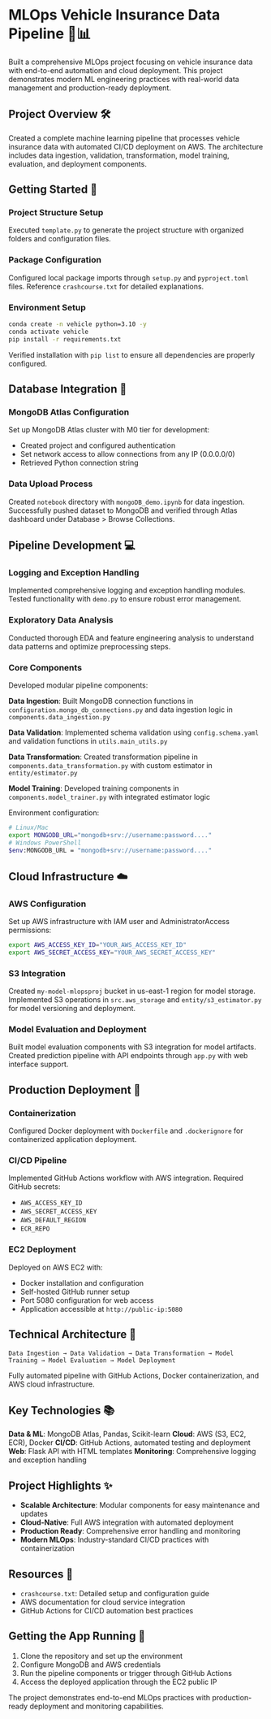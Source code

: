 # MLOps Vehicle Insurance Data Pipeline 🚗📊

Built a comprehensive MLOps project focusing on vehicle insurance data with end-to-end automation and cloud deployment. This project demonstrates modern ML engineering practices with real-world data management and production-ready deployment.

## Project Overview 🛠️

Created a complete machine learning pipeline that processes vehicle insurance data with automated CI/CD deployment on AWS. The architecture includes data ingestion, validation, transformation, model training, evaluation, and deployment components.

## Getting Started 🚀

### Project Structure Setup
Executed `template.py` to generate the project structure with organized folders and configuration files.

### Package Configuration
Configured local package imports through `setup.py` and `pyproject.toml` files. Reference `crashcourse.txt` for detailed explanations.

### Environment Setup
```bash
conda create -n vehicle python=3.10 -y
conda activate vehicle
pip install -r requirements.txt
```

Verified installation with `pip list` to ensure all dependencies are properly configured.

## Database Integration 🍃

### MongoDB Atlas Configuration
Set up MongoDB Atlas cluster with M0 tier for development:
- Created project and configured authentication
- Set network access to allow connections from any IP (0.0.0.0/0)
- Retrieved Python connection string

### Data Upload Process
Created `notebook` directory with `mongoDB_demo.ipynb` for data ingestion. Successfully pushed dataset to MongoDB and verified through Atlas dashboard under Database > Browse Collections.

## Pipeline Development 💻

### Logging and Exception Handling
Implemented comprehensive logging and exception handling modules. Tested functionality with `demo.py` to ensure robust error management.

### Exploratory Data Analysis
Conducted thorough EDA and feature engineering analysis to understand data patterns and optimize preprocessing steps.

### Core Components
Developed modular pipeline components:

**Data Ingestion**: Built MongoDB connection functions in `configuration.mongo_db_connections.py` and data ingestion logic in `components.data_ingestion.py`

**Data Validation**: Implemented schema validation using `config.schema.yaml` and validation functions in `utils.main_utils.py`

**Data Transformation**: Created transformation pipeline in `components.data_transformation.py` with custom estimator in `entity/estimator.py`

**Model Training**: Developed training components in `components.model_trainer.py` with integrated estimator logic

Environment configuration:
```bash
# Linux/Mac
export MONGODB_URL="mongodb+srv://username:password...."
# Windows PowerShell
$env:MONGODB_URL = "mongodb+srv://username:password...."
```

## Cloud Infrastructure ☁️

### AWS Configuration
Set up AWS infrastructure with IAM user and AdministratorAccess permissions:

```bash
export AWS_ACCESS_KEY_ID="YOUR_AWS_ACCESS_KEY_ID"
export AWS_SECRET_ACCESS_KEY="YOUR_AWS_SECRET_ACCESS_KEY"
```

### S3 Integration
Created `my-model-mlopsproj` bucket in us-east-1 region for model storage. Implemented S3 operations in `src.aws_storage` and `entity/s3_estimator.py` for model versioning and deployment.

### Model Evaluation and Deployment
Built model evaluation components with S3 integration for model artifacts. Created prediction pipeline with API endpoints through `app.py` with web interface support.

## Production Deployment 🚀

### Containerization
Configured Docker deployment with `Dockerfile` and `.dockerignore` for containerized application deployment.

### CI/CD Pipeline
Implemented GitHub Actions workflow with AWS integration. Required GitHub secrets:
- `AWS_ACCESS_KEY_ID`
- `AWS_SECRET_ACCESS_KEY`
- `AWS_DEFAULT_REGION`
- `ECR_REPO`

### EC2 Deployment
Deployed on AWS EC2 with:
- Docker installation and configuration
- Self-hosted GitHub runner setup
- Port 5080 configuration for web access
- Application accessible at `http://public-ip:5080`

## Technical Architecture 🌊

```
Data Ingestion → Data Validation → Data Transformation → Model Training → Model Evaluation → Model Deployment
```

Fully automated pipeline with GitHub Actions, Docker containerization, and AWS cloud infrastructure.

## Key Technologies 📚

**Data & ML**: MongoDB Atlas, Pandas, Scikit-learn
**Cloud**: AWS (S3, EC2, ECR), Docker
**CI/CD**: GitHub Actions, automated testing and deployment
**Web**: Flask API with HTML templates
**Monitoring**: Comprehensive logging and exception handling

## Project Highlights ✨

- **Scalable Architecture**: Modular components for easy maintenance and updates
- **Cloud-Native**: Full AWS integration with automated deployment
- **Production Ready**: Comprehensive error handling and monitoring
- **Modern MLOps**: Industry-standard CI/CD practices with containerization

## Resources 📖

- `crashcourse.txt`: Detailed setup and configuration guide
- AWS documentation for cloud service integration
- GitHub Actions for CI/CD automation best practices

## Getting the App Running 🎯

1. Clone the repository and set up the environment
2. Configure MongoDB and AWS credentials
3. Run the pipeline components or trigger through GitHub Actions
4. Access the deployed application through the EC2 public IP

The project demonstrates end-to-end MLOps practices with production-ready deployment and monitoring capabilities.